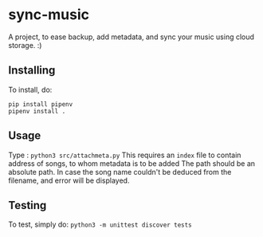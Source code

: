 # sync-music
A project, to ease backup, add metadata, and sync your music using cloud storage. :)

## Installing
To install, do:
```
pip install pipenv 
pipenv install . 
```

## Usage
Type : 
`python3 src/attachmeta.py` 
This requires an `index` file to contain address of songs, to whom metadata is to be added 
The path should be an absolute path. 
In case the song name couldn't be deduced from the filename, and error will be displayed. 

## Testing
To test, simply do: 
`python3 -m unittest discover tests` 
